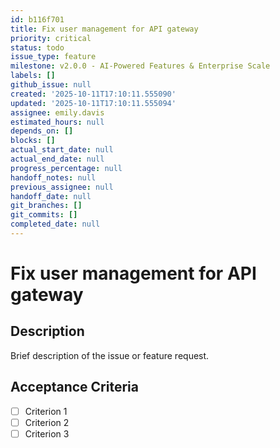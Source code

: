```yaml
---
id: b116f701
title: Fix user management for API gateway
priority: critical
status: todo
issue_type: feature
milestone: v2.0.0 - AI-Powered Features & Enterprise Scale
labels: []
github_issue: null
created: '2025-10-11T17:10:11.555090'
updated: '2025-10-11T17:10:11.555094'
assignee: emily.davis
estimated_hours: null
depends_on: []
blocks: []
actual_start_date: null
actual_end_date: null
progress_percentage: null
handoff_notes: null
previous_assignee: null
handoff_date: null
git_branches: []
git_commits: []
completed_date: null
---
```


# Fix user management for API gateway

## Description

Brief description of the issue or feature request.

## Acceptance Criteria

- [ ] Criterion 1
- [ ] Criterion 2
- [ ] Criterion 3